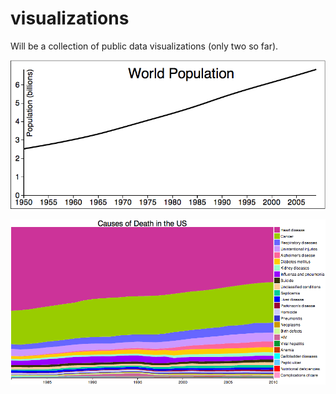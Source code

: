 visualizations
==============

Will be a collection of public data visualizations (only two so far).

<a href="http://curran.github.io/visualizations/population"><img src="population/screenshot.png"></img></a>

<a href="http://curran.github.io/visualizations/mortality/v2"><img src="mortality/v2/mortalityVisV2.png"></img></a>
